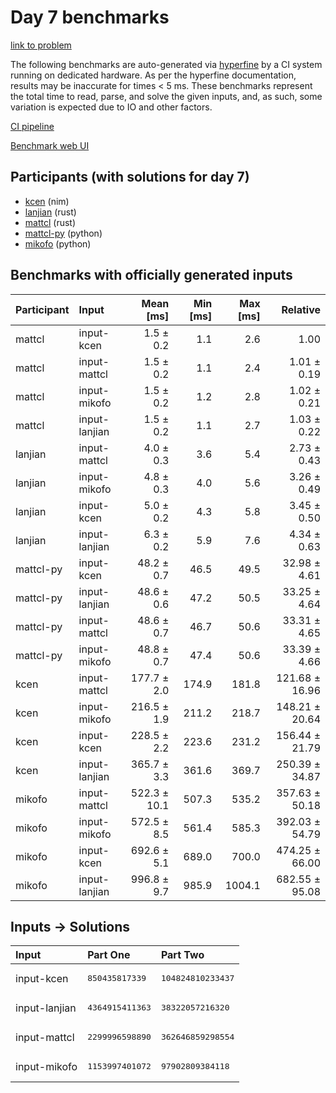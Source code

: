 # Day 7 benchmarks

[link to problem](https://adventofcode.com/2024/day/7)

The following benchmarks are auto-generated via
[hyperfine](https://github.com/sharkdp/hyperfine) by a CI system running on
dedicated hardware. As per the hyperfine documentation, results may be
inaccurate for times < 5 ms. These benchmarks represent the total time to read,
parse, and solve the given inputs, and, as such, some variation is expected due
to IO and other factors.

[CI pipeline](http://ci.papercode.net:8080/teams/main/pipelines/aoc2024)

[Benchmark web UI](https://aoc.ancalagon.black)


## Participants (with solutions for day 7)

- [kcen](https://github.com/kcen/aoc2024) (nim)
- [lanjian](https://github.com/lanjian/aoc-2024) (rust)
- [mattcl](https://github.com/mattcl/aoc2024) (rust)
- [mattcl-py](https://github.com/mattcl/aoc2024-py) (python)
- [mikofo](https://github.com/mikofo/aoc2024) (python)


## Benchmarks with officially generated inputs

| Participant | Input | Mean [ms] | Min [ms] | Max [ms] | Relative |
|:---|:---|---:|---:|---:|---:|
| mattcl | input-kcen | 1.5 ± 0.2 | 1.1 | 2.6 | 1.00 |
| mattcl | input-mattcl | 1.5 ± 0.2 | 1.1 | 2.4 | 1.01 ± 0.19 |
| mattcl | input-mikofo | 1.5 ± 0.2 | 1.2 | 2.8 | 1.02 ± 0.21 |
| mattcl | input-lanjian | 1.5 ± 0.2 | 1.1 | 2.7 | 1.03 ± 0.22 |
| lanjian | input-mattcl | 4.0 ± 0.3 | 3.6 | 5.4 | 2.73 ± 0.43 |
| lanjian | input-mikofo | 4.8 ± 0.3 | 4.0 | 5.6 | 3.26 ± 0.49 |
| lanjian | input-kcen | 5.0 ± 0.2 | 4.3 | 5.8 | 3.45 ± 0.50 |
| lanjian | input-lanjian | 6.3 ± 0.2 | 5.9 | 7.6 | 4.34 ± 0.63 |
| mattcl-py | input-kcen | 48.2 ± 0.7 | 46.5 | 49.5 | 32.98 ± 4.61 |
| mattcl-py | input-lanjian | 48.6 ± 0.6 | 47.2 | 50.5 | 33.25 ± 4.64 |
| mattcl-py | input-mattcl | 48.6 ± 0.7 | 46.7 | 50.6 | 33.31 ± 4.65 |
| mattcl-py | input-mikofo | 48.8 ± 0.7 | 47.4 | 50.6 | 33.39 ± 4.66 |
| kcen | input-mattcl | 177.7 ± 2.0 | 174.9 | 181.8 | 121.68 ± 16.96 |
| kcen | input-mikofo | 216.5 ± 1.9 | 211.2 | 218.7 | 148.21 ± 20.64 |
| kcen | input-kcen | 228.5 ± 2.2 | 223.6 | 231.2 | 156.44 ± 21.79 |
| kcen | input-lanjian | 365.7 ± 3.3 | 361.6 | 369.7 | 250.39 ± 34.87 |
| mikofo | input-mattcl | 522.3 ± 10.1 | 507.3 | 535.2 | 357.63 ± 50.18 |
| mikofo | input-mikofo | 572.5 ± 8.5 | 561.4 | 585.3 | 392.03 ± 54.79 |
| mikofo | input-kcen | 692.6 ± 5.1 | 689.0 | 700.0 | 474.25 ± 66.00 |
| mikofo | input-lanjian | 996.8 ± 9.7 | 985.9 | 1004.1 | 682.55 ± 95.08 |


## Inputs -> Solutions

| Input | Part One | Part Two |
|:---|:---|:---|
|input-kcen|<pre>850435817339</pre>|<pre>104824810233437</pre>|
|input-lanjian|<pre>4364915411363</pre>|<pre>38322057216320</pre>|
|input-mattcl|<pre>2299996598890</pre>|<pre>362646859298554</pre>|
|input-mikofo|<pre>1153997401072</pre>|<pre>97902809384118</pre>|